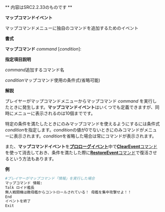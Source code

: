 ** 内容はSRC2.2.33のものです **

**マップコマンドイベント**

マップコマンドメニューに独自のコマンドを追加するためのイベント

**書式**

**マップコマンド** *command*  [*condition*]:

**指定項目説明**

*command*追加するコマンド名

*condition*マップコマンド使用の条件式(省略可能)

**解説**

プレイヤーがマップコマンドメニューからマップコマンド *command* を実行したときに発生します。**マップコマンドイベント**はいくつでも定義できますが、同時にメニューに表示されるのは10個までです。

特定の条件を満たしたときにのみマップコマンドを使えるようにするには条件式 *condition*を指定します。*condition*の値が0でないときにのみコマンドがメニューに表示されます。*condition*を省略した場合は常にコマンドが表示されます。

また、**マップコマンドイベント**を[**プロローグイベント**](プロローグイベント.md)中で[**ClearEvent**コマンド](ClearEventコマンド.md)を使って消去しておき、条件を満たした際に[**RestoreEvent**コマンド](RestoreEventコマンド.md)で復活させるという方法もあります。

**例**
```sh
#プレイヤーがマップコマンド「情報」を実行した場合
マップコマンド 情報:
Talk ロイド艦長
無人戦闘機は敵母艦からコントロールされている！ 母艦を集中攻撃せよ！！
End
イベントを終了
Exit
```


